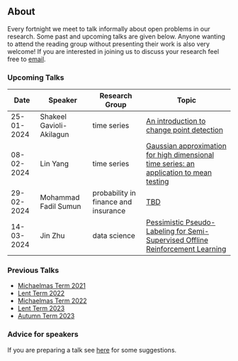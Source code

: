 ## About

Every fortnight we meet to talk informally about open problems in our research. Some past and upcoming talks are given below. Anyone wanting to attend the reading group without presenting their work is also very welcome! If you are interested in joining us to discuss your research feel free to [email](mailto:z.cen@lse.ac.uk).

### Upcoming Talks


| Date | Speaker | Research Group | Topic |
|---|---|---|---|
| 25-01-2024 | Shakeel Gavioli-Akilagun | time series | [An introduction to change point detection](talks/25-01-2024-Shakeel-Gavioli-Akilagun.html) |
| 08-02-2024 | Lin Yang | time series | [Gaussian approximation for high dimensional time series: an application to mean testing](talks/08-02-2024-Lin-Yang.html) |
| 29-02-2024 | Mohammad Fadil Sumun | probability in finance and insurance | [TBD](talks/29-02-2024-Mohammad-Fadil-Sumun.html) |
| 14-03-2024 | Jin Zhu | data science | [Pessimistic Pseudo-Labeling for Semi-Supervised Offline Reinforcement Learning](talks/14-03-2024-Jin-Zhu.html) |


### Previous Talks

* [Michaelmas Term 2021](past_terms/MT-2021.html)
* [Lent Term 2022](past_terms/LT-2022.html)
* [Michaelmas Term 2022](past_terms/MT-2022.html)
* [Lent Term 2023](past_terms/LT-2023.html)
* [Autumn Term 2023](past_terms/AT-2023.html)

### Advice for speakers

If you are preparing a talk see [here](advice-for-talks.html) for some suggestions.
